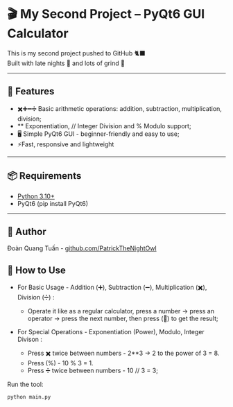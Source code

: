 # 🎬 My Second Project – PyQt6 GUI Calculator

This is my second project pushed to GitHub 🐈‍⬛  
Built with late nights 🌙 and lots of grind 💪

---

## 🚀 Features

- ✖️➕➖➗ Basic arithmetic operations: addition, subtraction, multiplication, division;
- ** Exponentiation, // Integer Division and % Modulo support;
- 🖥️ Simple PyQt6 GUI - beginner-friendly and easy to use;
- ⚡Fast, responsive and lightweight

---

## 📦 Requirements

- [Python 3.10+](https://www.python.org/)
- PyQt6 (pip install PyQt6)

---
## 👤 Author
Đoàn Quang Tuấn -  [github.com/PatrickTheNightOwl](https://github.com/PatrickTheNightOwl)
## 🧠 How to Use

- For Basic Usage - Addition (➕), Subtraction (➖), Multiplication (✖️), Division (➗) : 
    - Operate it like as a regular calculator, press a number -> press an operator -> press the next number,
      then press (🟰) to get the result;

- For Special Operations - Exponentiation (Power), Modulo, Integer Divison :
    - Press ✖️ twice between numbers - 2**3 -> 2 to the power of 3 = 8.
    - Press (%) - 10 % 3 = 1.
    - Press ➗ twice between numbers - 10 // 3 = 3;

Run the tool:
```bash
python main.py

